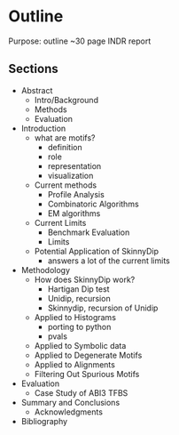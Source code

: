 # Outline

Purpose: outline ~30 page INDR report 

## Sections

- Abstract
	- Intro/Background
	- Methods
	- Evaluation
- Introduction
	- what are motifs?
		- definition
		- role
		- representation
		- visualization
	- Current methods
		- Profile Analysis
		- Combinatoric Algorithms
		- EM algorithms
	- Current Limits
		- Benchmark Evaluation
		- Limits 
	- Potential Application of SkinnyDip
		- answers a lot of the current limits
- Methodology
	- How does SkinnyDip work?
		- Hartigan Dip test
		- Unidip, recursion
		- Skinnydip, recursion of Unidip
	- Applied to Histograms
		- porting to python
		- pvals
	- Applied to Symbolic data
	- Applied to Degenerate Motifs
	- Applied to Alignments
	- Filtering Out Spurious Motifs
- Evaluation
	- Case Study of ABI3 TFBS
- Summary and Conclusions
	- Acknowledgments 
- Bibliography